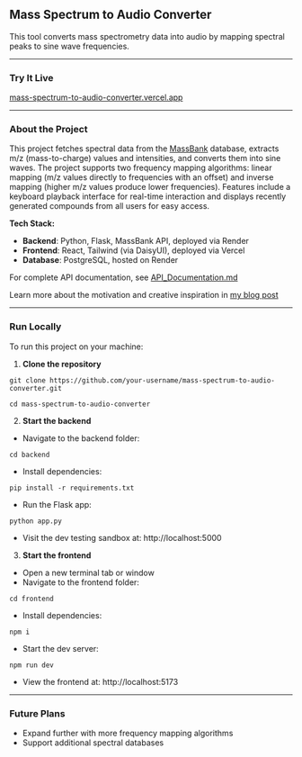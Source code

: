## Mass Spectrum to Audio Converter

This tool converts mass spectrometry data into audio by mapping spectral peaks to sine wave frequencies.

---

### Try It Live

[mass-spectrum-to-audio-converter.vercel.app](https://mass-spectrum-to-audio-converter.vercel.app)

---

### About the Project

This project fetches spectral data from the [MassBank](https://massbank.eu/) database, extracts m/z (mass-to-charge) values and intensities, and converts them into sine waves. The project supports two frequency mapping algorithms: linear mapping (m/z values directly to frequencies with an offset) and inverse mapping (higher m/z values produce lower frequencies). Features include a keyboard playback interface for real-time interaction and displays recently generated compounds from all users for easy access.

**Tech Stack:**

- **Backend**: Python, Flask, MassBank API, deployed via Render
- **Frontend**: React, Tailwind (via DaisyUI), deployed via Vercel
- **Database**: PostgreSQL, hosted on Render

For complete API documentation, see [API_Documentation.md](API_Documentation.md)

Learn more about the motivation and creative inspiration in [my blog post](https://www.nicolasmurphy.com/blog/mass-spectrometry-music)

---

### Run Locally

To run this project on your machine:

1. **Clone the repository**

```
git clone https://github.com/your-username/mass-spectrum-to-audio-converter.git
```

```
cd mass-spectrum-to-audio-converter
```

2. **Start the backend**

- Navigate to the backend folder:

```
cd backend
```

- Install dependencies:

```
pip install -r requirements.txt
```

- Run the Flask app:

```
python app.py
```

- Visit the dev testing sandbox at: http://localhost:5000

3. **Start the frontend**

- Open a new terminal tab or window
- Navigate to the frontend folder:

```
cd frontend
```

- Install dependencies:

```
npm i
```

- Start the dev server:

```
npm run dev
```

- View the frontend at: http://localhost:5173

---

### Future Plans

- Expand further with more frequency mapping algorithms
- Support additional spectral databases
